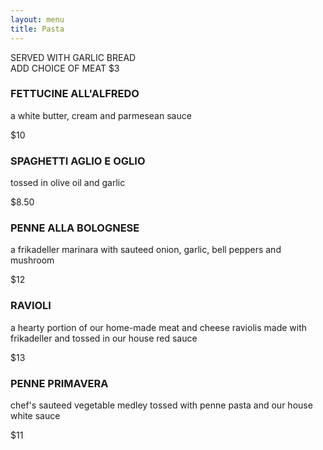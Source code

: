 ```yaml
---
layout: menu
title: Pasta
---
```


<section>
    <!-- PASTA -->
    <p>SERVED WITH GARLIC BREAD<br>ADD CHOICE OF MEAT $3</p>
    <div class="menu-item">
      <h3>FETTUCINE ALL'ALFREDO</h3>
      <p>a white butter, cream and parmesean sauce</p>
      <span class="price">$10</span>
    </div>
    <div class="menu-item">
      <h3>SPAGHETTI AGLIO E OGLIO</h3>
      <p>tossed in olive oil and garlic</p>
      <span class="price">$8.50</span>
    </div>
    <div class="menu-item">
      <h3>PENNE ALLA BOLOGNESE</h3>
      <p>a frikadeller marinara with sauteed onion, garlic, bell peppers and mushroom</p>
      <span class="price">$12</span>
    </div>
    <div class="menu-item">
      <h3>RAVIOLI</h3>
      <p>a hearty portion of our home-made meat and cheese raviolis made with frikadeller and tossed in our house red sauce</p>
      <span class="price">$13</span>
    </div>
    <div class="menu-item">
      <h3>PENNE PRIMAVERA</h3>
      <p>chef's sauteed vegetable medley tossed with penne pasta and our house white sauce</p>
      <span class="price">$11</span>
    </div>
  </section>